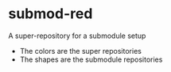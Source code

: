 # submod-red
A super-repository for a submodule setup

* The colors are the super repositories
* The shapes are the submodule repositories

